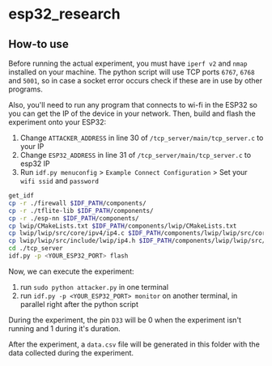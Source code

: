 # esp32_research

## How-to use
Before running the actual experiment, you must have `iperf v2` and `nmap` installed
on your machine. The python script will use TCP ports `6767`, `6768` and `5001`, so
in case a socket error occurs check if these are in use by other programs.

Also, you'll need to run any program that connects to wi-fi in the ESP32 so you can
get the IP of the device in your network. Then, build and flash the experiment
onto your ESP32:
1. Change `ATTACKER_ADDRESS` in line 30 of `/tcp_server/main/tcp_server.c` to your IP
2. Change `ESP32_ADDRESS` in line 31 of `/tcp_server/main/tcp_server.c` to esp32 IP
3. Run `idf.py menuconfig` > `Example Connect Configuration` > Set your `wifi ssid` and `password`

```bash
get_idf
cp -r ./firewall $IDF_PATH/components/
cp -r ./tflite-lib $IDF_PATH/components/
cp -r ./esp-nn $IDF_PATH/components/
cp lwip/CMakeLists.txt $IDF_PATH/components/lwip/CMakeLists.txt
cp lwip/lwip/src/core/ipv4/ip4.c $IDF_PATH/components/lwip/lwip/src/core/ipv4/ip4.c
cp lwip/lwip/src/include/lwip/ip4.h $IDF_PATH/components/lwip/lwip/src/include/lwip/ip4.h
cd ./tcp_server
idf.py -p <YOUR_ESP32_PORT> flash
```

Now, we can execute the experiment:
1. run `sudo python attacker.py` in one terminal
2. run `idf.py -p <YOUR_ESP32_PORT> monitor` on another terminal, in parallel right after the python script

During the experiment, the pin `D33` will be 0 when the experiment isn't running and
1 during it's duration.

After the experiment, a `data.csv` file will be generated in this folder with the
data collected during the experiment.
